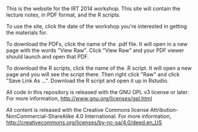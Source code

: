 This is the website for the IRT 2014 workshop. This site will contain the lecture notes, in PDF format, and the R scripts.

To use the site, click the date of the workshop you're interested in getting the materials for. 

To download the PDFs, click the name of the .pdf file. It will open in a new page with the words "View Raw". Click "View Raw" and your PDF viewer should launch and open that PDF.

To download the R scripts, click the name of the .R script. It will open a new page and you will see the script there. Then right click "Raw" and click "Save Link As ...". Download the R script and open it up in Rstudio.

All code in this repository is released with the GNU GPL v3 license or later. For more information, http://www.gnu.org/licenses/gpl.html

All content is released with the Creative Commons license 
Attribution-NonCommercial-ShareAlike 4.0 International. For more information, http://creativecommons.org/licenses/by-nc-sa/4.0/deed.en_US
